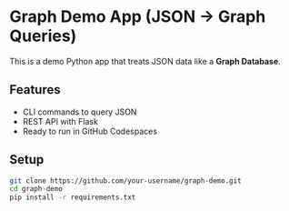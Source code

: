 # Graph Demo App (JSON → Graph Queries)

This is a demo Python app that treats JSON data like a **Graph Database**.

## Features
- CLI commands to query JSON
- REST API with Flask
- Ready to run in GitHub Codespaces

## Setup
```bash
git clone https://github.com/your-username/graph-demo.git
cd graph-demo
pip install -r requirements.txt
